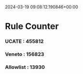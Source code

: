 2024-03-19 09:08:12.190846+00:00
# Rule Counter 
 ### UCATE : 455812

 ### Veneto : 156823

 ### Allowlist : 13930